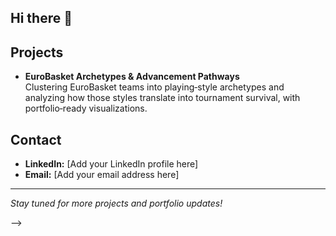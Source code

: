 ## Hi there 👋

<!--
**MMelissinos/MMelissinos** is a ✨ _special_ ✨ repository because its `README.md` (this file) appears on your GitHub profile.

# Hi, I'm MMelissinos 👋

Welcome to my data analyst portfolio repository!

## About Me

After graduating from the Mathematics department, I worked primarily as an online private tutor, helping students grasp complex mathematical and statistical concepts. My passion for technology and statistics (my university focus) has driven me to make a career shift toward data analysis and data science. I am excited to leverage my strong analytical background and continuous learning to make a measurable impact in the field.

## Certifications & Learning

- Google Data Analyst Certificate (Coursera)
- Google Advanced Analytics (Coursera)
- Data Analysis with R (Duke University, Coursera)
- Data Analysis in the Public Sector (University of Michigan, Coursera)

## Technical Skills

- Python (pandas, numpy, matplotlib, seaborn)
- R (tidyverse, ggplot2)
- SQL
- Excel
- Tableau

## Projects

<!-- Add your completed/in-progress projects here -->
## Projects

- **EuroBasket Archetypes & Advancement Pathways**  
  Clustering EuroBasket teams into playing‑style archetypes and analyzing how those styles translate into tournament survival, with portfolio‑ready visualizations.

## Contact

- **LinkedIn:** [Add your LinkedIn profile here]
- **Email:** [Add your email address here]

---

*Stay tuned for more projects and portfolio updates!*

-->
